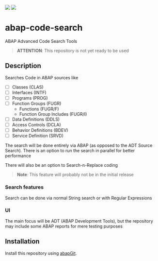 ![](https://img.shields.io/badge/version-WIP-red)
![](https://img.shields.io/badge/ABAP-v7.40sp08+-orange)
# abap-code-search
ABAP Advanced Code Search Tools
> **ATTENTION**: This repository is not yet ready to be used

## Description
Searches Code in ABAP sources like
- [ ] Classes (CLAS) 
- [ ] Interfaces (INTF)
- [ ] Programs (PROG)
- [ ] Function Groups (FUGR)
  - Functions (FUGR/F)
  - Function Group Includes (FUGR/I)
- [ ] Data Definitions (DDLS)
- [ ] Access Controls (DCLA)
- [ ] Behavior Definitions (BDEV)
- [ ] Service Definition (SRVD)

The search will be done entirely via ABAP (as opposed to the ADT Source Search). There is an option to run the search in parallel for better performance

There will also be an option to Search-n-Replace coding
> **Note**: This feature will probably not be in the initial release

### Search features
Search can be done via normal String search or with Regular Expressions

### UI
The main focus will be ADT (ABAP Development Tools), but the repository may include some ABAP reports for mere testing purposes

## Installation

Install this repository using [abapGit](https://github.com/larshp/abapGit#abapgit).
